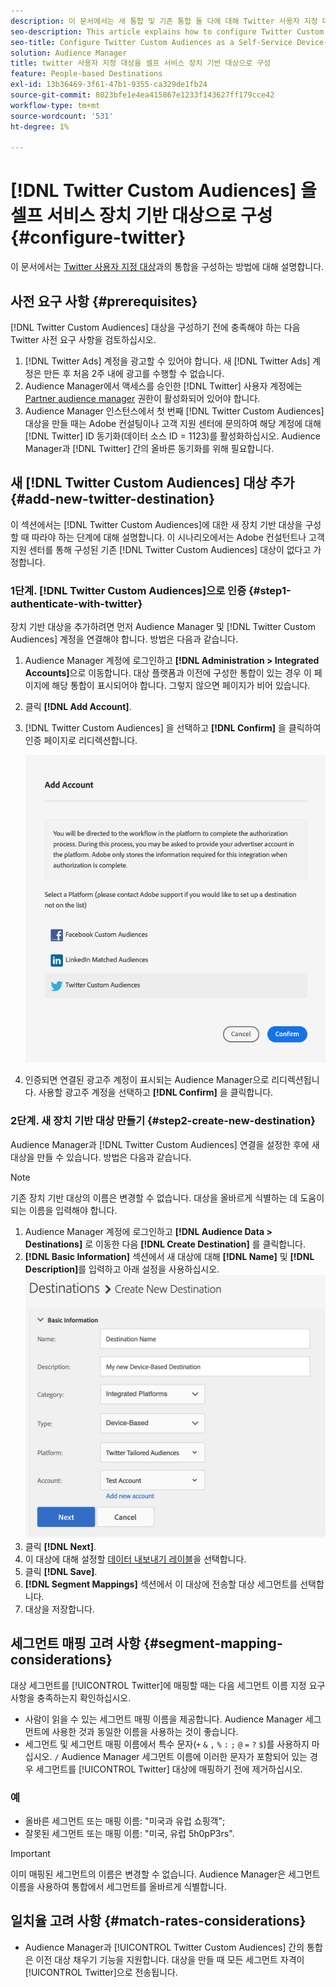 ```yaml
---
description: 이 문서에서는 새 통합 및 기존 통합 둘 다에 대해 Twitter 사용자 지정 대상을 구성하는 방법을 설명합니다.
seo-description: This article explains how to configure Twitter Custom Audiences for both new and existing integrations.
seo-title: Configure Twitter Custom Audiences as a Self-Service Device-Based Destination
solution: Audience Manager
title: twitter 사용자 지정 대상을 셀프 서비스 장치 기반 대상으로 구성
feature: People-based Destinations
exl-id: 13b36469-3f61-47b1-9355-ca329de1fb24
source-git-commit: 8023bfe1e4ea415867e1233f143627ff179cce42
workflow-type: tm+mt
source-wordcount: '531'
ht-degree: 1%

---
```


# [!DNL Twitter Custom Audiences] 을 셀프 서비스 장치 기반 대상으로 구성 {#configure-twitter}

이 문서에서는 [Twitter 사용자 지정 대상](https://business.twitter.com/en/help/campaign-setup/campaign-targeting/custom-audiences.html)과의 통합을 구성하는 방법에 대해 설명합니다.

## 사전 요구 사항 {#prerequisites}

[!DNL Twitter Custom Audiences] 대상을 구성하기 전에 충족해야 하는 다음 Twitter 사전 요구 사항을 검토하십시오.

1. [!DNL Twitter Ads] 계정을 광고할 수 있어야 합니다. 새 [!DNL Twitter Ads] 계정은 만든 후 처음 2주 내에 광고를 수행할 수 없습니다.
2. Audience Manager에서 액세스를 승인한 [!DNL Twitter] 사용자 계정에는 [Partner audience manager](https://business.twitter.com/en/help/troubleshooting/multi-user-login-faq.html#accesslevels) 권한이 활성화되어 있어야 합니다.
3. Audience Manager 인스턴스에서 첫 번째 [!DNL Twitter Custom Audiences] 대상을 만들 때는 Adobe 컨설팅이나 고객 지원 센터에 문의하여 해당 계정에 대해 [!DNL Twitter] ID 동기화(데이터 소스 ID = 1123)를 활성화하십시오. Audience Manager과 [!DNL Twitter] 간의 올바른 동기화를 위해 필요합니다.

## 새 [!DNL Twitter Custom Audiences] 대상 추가 {#add-new-twitter-destination}

이 섹션에서는 [!DNL Twitter Custom Audiences]에 대한 새 장치 기반 대상을 구성할 때 따라야 하는 단계에 대해 설명합니다. 이 시나리오에서는 Adobe 컨설턴트나 고객 지원 센터를 통해 구성된 기존 [!DNL Twitter Custom Audiences] 대상이 없다고 가정합니다.

### 1단계. [!DNL Twitter Custom Audiences]으로 인증 {#step1-authenticate-with-twitter}

장치 기반 대상을 추가하려면 먼저 Audience Manager 및 [!DNL Twitter Custom Audiences] 계정을 연결해야 합니다. 방법은 다음과 같습니다.

1. Audience Manager 계정에 로그인하고 **[!DNL Administration > Integrated Accounts]**&#x200B;으로 이동합니다. 대상 플랫폼과 이전에 구성한 통합이 있는 경우 이 페이지에 해당 통합이 표시되어야 합니다. 그렇지 않으면 페이지가 비어 있습니다.
1. 클릭 **[!DNL Add Account]**.
1. [!DNL Twitter Custom Audiences] 을 선택하고 **[!DNL Confirm]** 을 클릭하여 인증 페이지로 리디렉션합니다.

   ![통합 플랫폼](assets/dbd-integrated-platforms.png)

1. 인증되면 연결된 광고주 계정이 표시되는 Audience Manager으로 리디렉션됩니다. 사용할 광고주 계정을 선택하고 **[!DNL Confirm]** 을 클릭합니다.

### 2단계. 새 장치 기반 대상 만들기 {#step2-create-new-destination}

Audience Manager과 [!DNL Twitter Custom Audiences] 연결을 설정한 후에 새 대상을 만들 수 있습니다. 방법은 다음과 같습니다.

>[!NOTE]
>
>기존 장치 기반 대상의 이름은 변경할 수 없습니다. 대상을 올바르게 식별하는 데 도움이 되는 이름을 입력해야 합니다.

1. Audience Manager 계정에 로그인하고 **[!DNL Audience Data > Destinations]** 로 이동한 다음 **[!DNL Create Destination]** 를 클릭합니다.
1. **[!DNL Basic Information]** 섹션에서 새 대상에 대해 **[!DNL Name]** 및 **[!DNL Description]**&#x200B;를 입력하고 아래 설정을 사용하십시오. ![설정](assets/dbd-new-basic.png)
1. 클릭 **[!DNL Next]**.
1. 이 대상에 대해 설정할 [데이터 내보내기 레이블](/help/using/features/data-export-controls.md#controls-labels)을 선택합니다.
1. 클릭 **[!DNL Save]**.
1. **[!DNL Segment Mappings]** 섹션에서 이 대상에 전송할 대상 세그먼트를 선택합니다.
1. 대상을 저장합니다.

## 세그먼트 매핑 고려 사항 {#segment-mapping-considerations}

대상 세그먼트를 [!UICONTROL Twitter]에 매핑할 때는 다음 세그먼트 이름 지정 요구 사항을 충족하는지 확인하십시오.

* 사람이 읽을 수 있는 세그먼트 매핑 이름을 제공합니다. Audience Manager 세그먼트에 사용한 것과 동일한 이름을 사용하는 것이 좋습니다.
* 세그먼트 및 세그먼트 매핑 이름에서 특수 문자(`+` `&` `,` `%` `:` `;` `@` `=` `?` `$`)를 사용하지 마십시오. `/` Audience Manager 세그먼트 이름에 이러한 문자가 포함되어 있는 경우 세그먼트를 [!UICONTROL Twitter] 대상에 매핑하기 전에 제거하십시오.

### 예

* 올바른 세그먼트 또는 매핑 이름: &quot;미국과 유럽 쇼핑객&quot;;
* 잘못된 세그먼트 또는 매핑 이름: &quot;미국, 유럽 5h0pP3rs&quot;.

>[!IMPORTANT]
>
>이미 매핑된 세그먼트의 이름은 변경할 수 없습니다. Audience Manager은 세그먼트 이름을 사용하여 통합에서 세그먼트를 올바르게 식별합니다.

## 일치율 고려 사항 {#match-rates-considerations}

* Audience Manager과 [!UICONTROL Twitter Custom Audiences] 간의 통합은 이전 대상 채우기 기능을 지원합니다. 대상을 만들 때 모든 세그먼트 자격이 [!UICONTROL Twitter]으로 전송됩니다.
